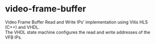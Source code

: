 # video-frame-buffer

Video Frame Buffer Read and Write IPs' implementation using Vitis HLS (C++) and VHDL.  
The VHDL state machine configures the read and write addresses of the VFB IPs.
